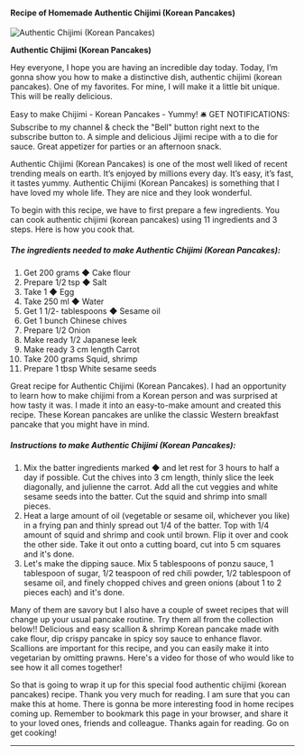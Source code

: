             

#### Recipe of Homemade Authentic Chijimi (Korean Pancakes)

![Authentic Chijimi (Korean Pancakes)](https://img-global.cpcdn.com/recipes/4799605611954176/751x532cq70/authentic-chijimi-korean-pancakes-recipe-main-photo.jpg)

**Authentic Chijimi (Korean Pancakes)**

Hey everyone, I hope you are having an incredible day today. Today, I’m gonna show you how to make a distinctive dish, authentic chijimi (korean pancakes). One of my favorites. For mine, I will make it a little bit unique. This will be really delicious.

Easy to make Chijimi - Korean Pancakes - Yummy! 🛎 GET NOTIFICATIONS: Subscribe to my channel & check the "Bell" button right next to the subscribe button to. A simple and delicious Jijimi recipe with a to die for sauce. Great appetizer for parties or an afternoon snack.

Authentic Chijimi (Korean Pancakes) is one of the most well liked of recent trending meals on earth. It’s enjoyed by millions every day. It’s easy, it’s fast, it tastes yummy. Authentic Chijimi (Korean Pancakes) is something that I have loved my whole life. They are nice and they look wonderful.

To begin with this recipe, we have to first prepare a few ingredients. You can cook authentic chijimi (korean pancakes) using 11 ingredients and 3 steps. Here is how you cook that.

##### The ingredients needed to make Authentic Chijimi (Korean Pancakes):

1.  Get 200 grams ◆ Cake flour
2.  Prepare 1/2 tsp ◆ Salt
3.  Take 1 ◆ Egg
4.  Take 250 ml ◆ Water
5.  Get 1 1/2- tablespoons ◆ Sesame oil
6.  Get 1 bunch Chinese chives
7.  Prepare 1/2 Onion
8.  Make ready 1/2 Japanese leek
9.  Make ready 3 cm length Carrot
10.  Take 200 grams Squid, shrimp
11.  Prepare 1 tbsp White sesame seeds

Great recipe for Authentic Chijimi (Korean Pancakes). I had an opportunity to learn how to make chijimi from a Korean person and was surprised at how tasty it was. I made it into an easy-to-make amount and created this recipe. These Korean pancakes are unlike the classic Western breakfast pancake that you might have in mind.

##### Instructions to make Authentic Chijimi (Korean Pancakes):

1.  Mix the batter ingredients marked ◆ and let rest for 3 hours to half a day if possible. Cut the chives into 3 cm length, thinly slice the leek diagonally, and julienne the carrot. Add all the cut veggies and white sesame seeds into the batter. Cut the squid and shrimp into small pieces.
2.  Heat a large amount of oil (vegetable or sesame oil, whichever you like) in a frying pan and thinly spread out 1/4 of the batter. Top with 1/4 amount of squid and shrimp and cook until brown. Flip it over and cook the other side. Take it out onto a cutting board, cut into 5 cm squares and it's done.
3.  Let's make the dipping sauce. Mix 5 tablespoons of ponzu sauce, 1 tablespoon of sugar, 1/2 teaspoon of red chili powder, 1/2 tablespoon of sesame oil, and finely chopped chives and green onions (about 1 to 2 pieces each) and it's done.

Many of them are savory but I also have a couple of sweet recipes that will change up your usual pancake routine. Try them all from the collection below!! Delicious and easy scallion & shrimp Korean pancake made with cake flour, dip crispy pancake in spicy soy sauce to enhance flavor. Scallions are important for this recipe, and you can easily make it into vegetarian by omitting prawns. Here's a video for those of who would like to see how it all comes together!

So that is going to wrap it up for this special food authentic chijimi (korean pancakes) recipe. Thank you very much for reading. I am sure that you can make this at home. There is gonna be more interesting food in home recipes coming up. Remember to bookmark this page in your browser, and share it to your loved ones, friends and colleague. Thanks again for reading. Go on get cooking!

* * *